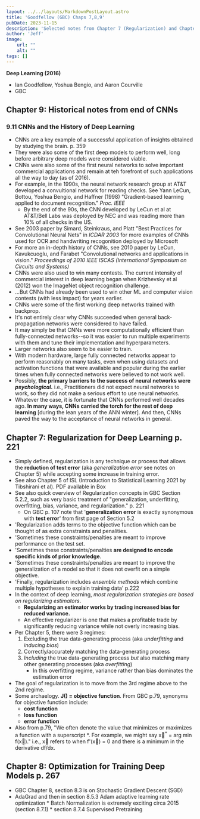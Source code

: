 ```yaml
---
layout: ../../layouts/MarkdownPostLayout.astro
title: 'Goodfellow (GBC) Chaps 7,8,9'
pubDate: 2023-11-15
description: 'Selected notes from Chapter 7 (Regularization) and Chapter 8 (Optimization)'
author: 'Jeff'
image:
    url: ""
    alt: ""
tags: []
---
```


**Deep Learning (2016)** 
* Ian Goodfellow, Yoshua Bengio, and Aaron Courville
* GBC
## Chapter 9: Historical notes from end of CNNs
### 9.11 CNNs and the History of Deep Learning
* CNNs are a key example of a successful application of insights obtained by studying the brain. p. 359
* They were also some of the first deep models to perform well, long before arbitrary deep models were considered viable.
* CNNs were also some of the first neural networks to solve important commercial applications and remain at teh forefront of such applications all the way to day (as of 2016).
* For example, in the 1990s, the neural network research group at AT&T developed a convultional network for reading checks. See Yann LeCun, Bottou, Yoshua Bengio, and Haffner (1998) "Gradient-based learning applied to document recognition." *Proc. IEEE*
	* By the end of the 90s, the CNN developed by LeCun et al at AT&T/Bell Labs was deployed by NEC and was reading more than 10% of all checks in the US.
* See 2003 paper by Simard, Steinkraus, and Platt "Best Practices for Convolutional Neural Nets" in *ICDAR 2003* for more examples of CNNs used for OCR and handwriting recogonition deployed by Microsoft
* For more an in-depth history of CNNs, see 2010 paper by LeCun, Kavukcuoglu, and Farabet "Convolutional networks and applications in vision." *Proceedings of 2010 IEEE ISCAS (International Symposium on Circuits and Systems)*
* CNNs were also used to win many contests. The current intensity of commercial interest in deep learning began when Krizhevsky et al (2012) won the ImageNet object recognition challenge. 
* ...But CNNs had already been used to win other ML and computer vision contests (with less impact) for years earlier.
* CNNs were some of the first working deep networks trained with backprop.
* It's not entirely clear why CNNs succeeded when general back-propagation networks were considered to have failed.
* It may simply be that CNNs were more computationally efficient than fully-connected networks--so it was easier to run multiple experiments with them and tune their implementation and hyperparameters.
* Larger networks also seem to be easier to train.
* With modern hardware, large fully connected networks appear to perform reasonably on many tasks, even when using datasets and activation functions that were available and popular during the earlier times when fully connected networks were believed to not work well.
* Possibly, **the primary barriers to the success of neural networks were *psychological*.** i.e., Practitioners did not expect neural networks to work, so they did not make a serious effort to use neural networks.
* Whatever the case, it is fortunate that CNNs performed well decades ago. **In many ways, CNNs carried the torch for the rest of deep learning** [during the lean years of the ANN winter]. And then, CNNs paved the way to the acceptance of neural networks in general.

## Chapter 7: Regularization for Deep Learning p. 221
* Simply defined, regularization is any technique or process that allows the **reduction of test error** (aka *generalization error* see notes on Chapter 5) while accepting some increase in training error.
* See also Chapter 5 of ISL (Introduction to Statistical Learning 2021 by Tibshirani et al). PDF available in Box
* See also quick overview of Regularization concepts in GBC Section 5.2.2, such as very basic treatment of "generalization, underfitting, overfitting, bias, variance, and regularization." p. 221
	* On GBC p. 107 note that '**generalization error** is exactly synonymous with **test error**' from first page of Section 5.2
* 'Regularization adds terms to the objective function which can be thought of as extra constraints and penalities.
* 'Sometimes these constraints/penalties are meant to improve performance on the test set. 
* 'Sometimes these constraints/penalties **are designed to encode specific kinds of prior knowledge**.
* 'Sometimes these constraints/penalties are meant to improve the generalization of a model so that it does not overfit on a simple objective.
* 'Finally, regularization includes *ensemble methods* which combine multiple hypotheses to explain training data' p.222
* In the context of deep learning, *most regularization strategies are based on regularizing estimators*.
	* **Regularizing an estimator works by trading increased bias for reduced variance.**
	* An effective regularizer is one that makes a profitable trade by significantly reducing variance while not overly increasing bias.
* Per Chapter 5, there were 3 regimes:
	1. Excluding the true data-generating process (aka *underfitting* and *inducing bias*)
	1. Correctly/accurately matching the data-generating process
	1. *Including* the true data-generating process *but* also matching many other generating processes (aka *overfitting*)
		* In this overfitting regime, variance rather than bias dominates the estimation error
* The goal of regularization is to move from the 3rd regime above to the 2nd regime.
* Some archaelogy. **J() = objective function**. From GBC p.79, synonyms for objective function include:
	* **cost function**
	* **loss function**
	* **error function**
* Also from p.79, "We often denote the value that minimizes or maximizes a function with a superscript *. For example, we might say x&#8407;<sup>\*</sup> = arg min f(x&#8407;)." i.e., x&#8407; refers to when f'(x&#8407;) = 0 and there is a minimum in the derivative df/dx.  














## Chapter 8: Optimization for Training Deep Models p. 267
* GBC Chapter 8, section 8.3 is on Stochastic Gradient Descent (SGD)
* AdaGrad and then in section 8.5.3 Adam adaptive learning rate optimization * Batch Normalization is extremely exciting circa 2015 (section 8.7.1) * section 8.7.4 Supervised Pretraining

